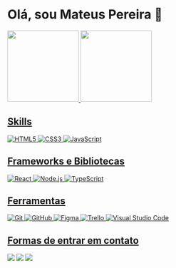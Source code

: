 <h1>Olá, sou Mateus Pereira 👋</h1>

<div align="left">
   <a href="https://github.com/MateusPereira1">
   <img height="160em" src="https://github-readme-stats.vercel.app/api?username=MateusPereira1&show_icons=true&theme=midnight-purple&include_all_commits=true&count_private=true"/>
   <img height="160em" src="https://github-readme-stats.vercel.app/api/top-langs/?username=MateusPereira1&layout=compact&langs_count=6&theme=midnight-purple"/>
</div>

<h2 align="left">Skills</h2>
<p align="left">
   <img src="https://img.shields.io/badge/HTML5-%23E34F26.svg?style=for-the-badge&logo=html5&logoColor=white" alt="HTML5">
   <img src="https://img.shields.io/badge/CSS3-%231572B6.svg?style=for-the-badge&logo=css3&logoColor=white" alt="CSS3">
   <img src="https://img.shields.io/badge/JavaScript-%23323330.svg?style=for-the-badge&logo=javascript&logoColor=%23F7DF1E" alt="JavaScript">
</p>

<h2 align="left">Frameworks e Bibliotecas</h2>
<p align="left">   
 <img src="https://img.shields.io/badge/React-%2320232a.svg?style=for-the-badge&logo=react&logoColor=%2361DAFB" alt="React">
   <!-- <img src="https://img.shields.io/badge/Bootstrap-563D7C?style=for-the-badge&logo=bootstrap&logoColor=white" alt="Bootstrap"> -->
   <img src="https://img.shields.io/badge/Node.js-43853D?style=for-the-badge&logo=node.js&logoColor=white" alt="Node.js">
   <img src="https://img.shields.io/badge/TypeScript-%23007ACC?style=for-the-badge&logo=typescript&logoColor=white" alt="TypeScript">
</p>

<h2 align="left">Ferramentas</h2>
<p align="left">
   <img src="https://img.shields.io/badge/Git-%23F05033?style=for-the-badge&logo=git&logoColor=white" alt="Git">
   <img src="https://img.shields.io/badge/GitHub-%23121011?style=for-the-badge&logo=github&logoColor=white" alt="GitHub">
   <img src="https://img.shields.io/badge/Figma-F24E1E?style=for-the-badge&logo=figma&logoColor=white" alt="Figma">
   <img src="https://img.shields.io/badge/Trello-%23026AA7?style=for-the-badge&logo=trello&logoColor=white" alt="Trello">
   <img src="https://img.shields.io/badge/Visual%20Studio%20Code-0078d7.svg?style=for-the-badge&logo=visual-studio-code&logoColor=white" alt="Visual Studio Code">
</p> 

<h2 align="left">Formas de entrar em contato</h2>
<div align="left"> 
  <a href="https://instagram.com/mateus_pereira_1837" target="_blank"><img src="https://img.shields.io/badge/-Instagram-%23E4405F?style=for-the-badge&logo=instagram&logoColor=white" target="_blank"></a>
  <a href="mailto:m.teuspereira09@gmail.com"><img src="https://img.shields.io/badge/-Gmail-D14836?style=for-the-badge&logo=gmail&logoColor=white" target="_blank"></a>
  <a href="https://www.linkedin.com/in/mateus-pereira-50bba9291/" target="_blank"><img src="https://img.shields.io/badge/-LinkedIn-%230077B5?style=for-the-badge&logo=linkedin&logoColor=white" target="_blank"></a> 
</div>
